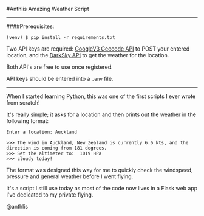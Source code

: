 #Anthlis Amazing Weather Script

-------
####Prerequisites:

```
(venv) $ pip install -r requirements.txt
```
Two API keys are required: 
[GoogleV3 Geocode API](https://developers.google.com/maps/documentation/geocoding/intro) to POST your entered location, and the [DarkSky API](https://darksky.net/dev) to get the weather for the location.

Both API's are free to use once registered.  

API keys should be entered into a ```.env``` file.

----

When I started learning Python, this was one of the first scripts I ever wrote from scratch! 

It's really simple; it asks for a location and then prints out the weather in the following format: 

```
Enter a location: Auckland

>>> The wind in Auckland, New Zealand is currently 6.6 kts, and the direction is coming from 181 degrees.
>>> Set the altimeter to:  1019 HPa
>>> cloudy today!
```

The format was designed this way for me to quickly check the windspeed, pressure and general weather before I went flying. 

It's a script I still use today as most of the code now lives in a Flask web app I've dedicated to my private flying.   

@anthlis



